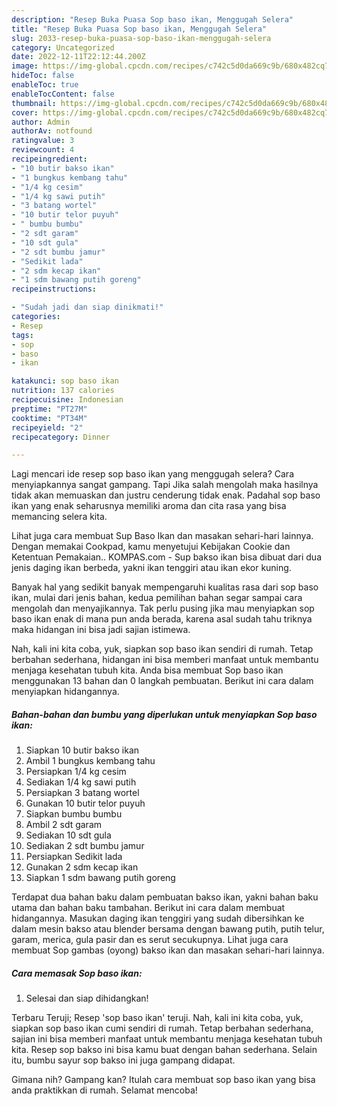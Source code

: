 ```yaml
---
description: "Resep Buka Puasa Sop baso ikan, Menggugah Selera"
title: "Resep Buka Puasa Sop baso ikan, Menggugah Selera"
slug: 2033-resep-buka-puasa-sop-baso-ikan-menggugah-selera
category: Uncategorized
date: 2022-12-11T22:12:44.200Z
image: https://img-global.cpcdn.com/recipes/c742c5d0da669c9b/680x482cq70/sop-baso-ikan-foto-resep-utama.jpg
hideToc: false
enableToc: true
enableTocContent: false
thumbnail: https://img-global.cpcdn.com/recipes/c742c5d0da669c9b/680x482cq70/sop-baso-ikan-foto-resep-utama.jpg
cover: https://img-global.cpcdn.com/recipes/c742c5d0da669c9b/680x482cq70/sop-baso-ikan-foto-resep-utama.jpg
author: Admin
authorAv: notfound
ratingvalue: 3
reviewcount: 4
recipeingredient:
- "10 butir bakso ikan"
- "1 bungkus kembang tahu"
- "1/4 kg cesim"
- "1/4 kg sawi putih"
- "3 batang wortel"
- "10 butir telor puyuh"
- " bumbu bumbu"
- "2 sdt garam"
- "10 sdt gula"
- "2 sdt bumbu jamur"
- "Sedikit lada"
- "2 sdm kecap ikan"
- "1 sdm bawang putih goreng"
recipeinstructions:

- "Sudah jadi dan siap dinikmati!"
categories:
- Resep
tags:
- sop
- baso
- ikan

katakunci: sop baso ikan 
nutrition: 137 calories
recipecuisine: Indonesian
preptime: "PT27M"
cooktime: "PT34M"
recipeyield: "2"
recipecategory: Dinner

---
```



Lagi mencari ide resep sop baso ikan yang menggugah selera? Cara menyiapkannya sangat gampang. Tapi Jika salah mengolah maka hasilnya tidak akan memuaskan dan justru cenderung tidak enak. Padahal sop baso ikan yang enak seharusnya memiliki aroma dan cita rasa yang bisa memancing selera kita.


Lihat juga cara membuat Sup Baso Ikan dan masakan sehari-hari lainnya. Dengan memakai Cookpad, kamu menyetujui Kebijakan Cookie dan Ketentuan Pemakaian.. KOMPAS.com - Sup bakso ikan bisa dibuat dari dua jenis daging ikan berbeda, yakni ikan tenggiri atau ikan ekor kuning.

Banyak hal yang sedikit banyak mempengaruhi kualitas rasa dari sop baso ikan, mulai dari jenis bahan, kedua pemilihan bahan segar sampai cara mengolah dan menyajikannya. Tak perlu pusing jika mau menyiapkan sop baso ikan enak di mana pun anda berada, karena asal sudah tahu triknya maka hidangan ini bisa jadi sajian istimewa.


Nah, kali ini kita coba, yuk, siapkan sop baso ikan sendiri di rumah. Tetap berbahan sederhana, hidangan ini bisa memberi manfaat untuk membantu menjaga kesehatan tubuh kita. Anda bisa membuat Sop baso ikan menggunakan 13 bahan dan 0 langkah pembuatan. Berikut ini cara dalam menyiapkan hidangannya.

<!--inarticleads1-->

##### Bahan-bahan dan bumbu yang diperlukan untuk menyiapkan Sop baso ikan:

1. Siapkan 10 butir bakso ikan
1. Ambil 1 bungkus kembang tahu
1. Persiapkan 1/4 kg cesim
1. Sediakan 1/4 kg sawi putih
1. Persiapkan 3 batang wortel
1. Gunakan 10 butir telor puyuh
1. Siapkan  bumbu bumbu
1. Ambil 2 sdt garam
1. Sediakan 10 sdt gula
1. Sediakan 2 sdt bumbu jamur
1. Persiapkan Sedikit lada
1. Gunakan 2 sdm kecap ikan
1. Siapkan 1 sdm bawang putih goreng


Terdapat dua bahan baku dalam pembuatan bakso ikan, yakni bahan baku utama dan bahan baku tambahan. Berikut ini cara dalam membuat hidangannya. Masukan daging ikan tenggiri yang sudah dibersihkan ke dalam mesin bakso atau blender bersama dengan bawang putih, putih telur, garam, merica, gula pasir dan es serut secukupnya. Lihat juga cara membuat Sop gambas (oyong) bakso ikan dan masakan sehari-hari lainnya. 

<!--inarticleads2-->

##### Cara memasak Sop baso ikan:


1. Selesai dan siap dihidangkan!

Terbaru Teruji; Resep &#39;sop baso ikan&#39; teruji. Nah, kali ini kita coba, yuk, siapkan sop baso ikan cumi sendiri di rumah. Tetap berbahan sederhana, sajian ini bisa memberi manfaat untuk membantu menjaga kesehatan tubuh kita. Resep sop bakso ini bisa kamu buat dengan bahan sederhana. Selain itu, bumbu sayur sop bakso ini juga gampang didapat. 

Gimana nih? Gampang kan? Itulah cara membuat sop baso ikan yang bisa anda praktikkan di rumah. Selamat mencoba!
